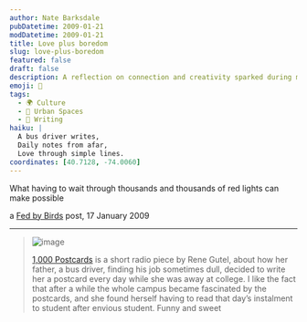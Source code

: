 ```yaml
---
author: Nate Barksdale
pubDatetime: 2009-01-21
modDatetime: 2009-01-21
title: Love plus boredom
slug: love-plus-boredom
featured: false
draft: false
description: A reflection on connection and creativity sparked during mundane moments in life.
emoji: 💌
tags:
  - 🌍 Culture
  - 🌆 Urban Spaces
  - 📝 Writing
haiku: |
  A bus driver writes,  
  Daily notes from afar,  
  Love through simple lines.
coordinates: [40.7128, -74.0060]
---
```


What having to wait through thousands and thousands of red lights can make possible

a [Fed by Birds](http://web.archive.org/web/20140813200427/http://www.fedbybirds.com/2009/01/please_respond_to_my_enquiries.html) post, 17 January 2009

---

> ![image](http://culture-making.com/media/pc2_front.jpg)
>
> [1,000 Postcards](http://web.archive.org/web/20231120215353/https://www.transom.org/shows/2003/200307.gutel.postcards.html) is a short radio piece by Rene Gutel, about how her father, a bus driver, finding his job sometimes dull, decided to write her a postcard every day while she was away at college. I like the fact that after a while the whole campus became fascinated by the postcards, and she found herself having to read that day’s instalment to student after envious student. Funny and sweet
